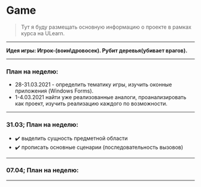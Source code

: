 # Game

> Тут я буду размещать основную информацию о проекте в рамках курса на ULearn.

---

**Идея игры: Игрок-(воин\дровосек). Рубит деревья(убивает врагов).**

---

### План на неделю:
* 28-31.03.2021 - определить тематику игры, изучить оконные приложения (Windows Forms).
* 1-4.03.2021 найти уже реализованные аналоги, проанализировать как проект, изучить реализацию каждого по возможности.

---

### 31.03; План на неделю:
* :heavy_check_mark: выделить сущность предметной области
* :heavy_check_mark: прописать основные сценарии (последовательность вызовов)

---

### 07.04; План на неделю:


---
